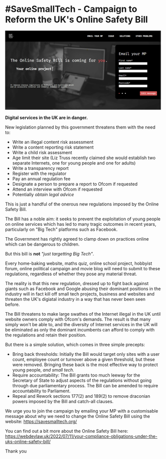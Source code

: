 # #SaveSmallTech - Campaign to Reform the UK's Online Safety Bill

<img src="/readme_image.png" />

**Digital services in the UK are in danger.**

New legislation planned by this government threatens them with the need to:

- Write an illegal content risk assessment
- Write a content reporting risk statement
- Write a child risk assessment
- Age limit their site (Liz Truss recently claimed she would establish two separate Internets, one for young people and one for adults)
- Write a transparency report
- Register with the regulator
- Pay an annual regulation fee
- Designate a person to prepare a report to Ofcom if requested
- Attend an interview with Ofcom if requested
- Potentially *obtain legal advice*

This is just a handful of the onerous new regulations imposed by the Online Safety Bill.

The Bill has a noble aim: it seeks to prevent the exploitation of young people on online services which has led to many tragic outcomes in recent years, particularly on "Big Tech" platforms such as Facebook.

The Government has rightly agreed to clamp down on practices online which can be dangerous to children.

But this bill is **not** *"just targetting Big Tech"*.

Every home-baking website, maths quiz, online school project, hobbyist forum, online political campaign and movie blog will need to submit to these regulations, regardless of whether they pose any material threat.

The reality is that this new regulation, dressed up to fight back against giants such as Facebook and Google abusing their dominant positions in the industry will in fact kill off small tech projects, business and websites and threaten the UK's digiatal industry in a way that has never been seen before.

The Bill threatens to make large swathes of the Internet illegal in the UK until website owners comply with Ofcom's demands. The result is that many simply won't be able to, and the diversity of Internet services in the UK will be eliminated as only the dominant incumbents can afford to comply with the regulations and retain their position.

But there is a simple solution, which comes in three simple precepts:
- Bring back thresholds: Initially the Bill would target only sites with a user count, employee count or turnover above a given threshold, but these were removed. Bringing these back is the most effective way to protect young people, *and small tech.*
- Require accountability: The Bill grants too much leeway for the Secretary of State to adjust aspects of the regulations without going through due parliamentary process. The Bill can be amended to require accountability to Parliament.
- Repeal and Rework sections 177(2) and 189(2) to remove draconian powers imposed by the Bill and catch-all clauses.

We urge you to join the campaign by emailing your MP with a customisable message about why we need to change the Online Safety Bill using the website: https://savesmalltech.org/

You can find out a bit more about the Online Safety Bill here: https://webdevlaw.uk/2022/07/11/your-compliance-obligations-under-the-uks-online-safety-bill/

Thank you
